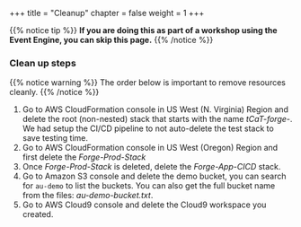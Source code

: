 +++
title = "Cleanup"
chapter = false
weight = 1
+++

{{% notice tip %}}
**If you are doing this as part of a workshop using the Event Engine, you can skip this page.**
{{% /notice %}}

### Clean up steps

{{% notice warning %}}
The order below is important to remove resources cleanly.
{{% /notice %}}

1. Go to AWS CloudFormation console in US West (N. Virginia) Region and delete the root (non-nested) stack that starts with the name *tCaT-forge-*. We had setup the CI/CD pipeline to not auto-delete the test stack to save testing time.
2. Go to AWS CloudFormation console in US West (Oregon) Region and first delete the *Forge-Prod-Stack*
3. Once *Forge-Prod-Stack* is deleted, delete the *Forge-App-CICD* stack.
4. Go to Amazon S3 console and delete the demo bucket, you can search for `au-demo` to list the buckets. You can also get the full bucket name from the files: *au-demo-bucket.txt*.
5. Go to AWS Cloud9 console and delete the Cloud9 workspace you created.